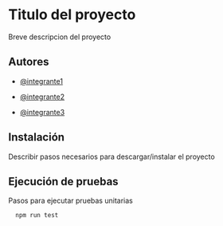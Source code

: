 
# Titulo del proyecto

Breve descripcion del proyecto

## Autores

- [@integrante1](https://www.github.com/octokatherine)

- [@integrante2](https://www.github.com/octokatherine)

- [@integrante3](https://www.github.com/octokatherine)


## Instalación

Describir pasos necesarios para descargar/instalar el proyecto


## Ejecución de pruebas

Pasos para ejecutar pruebas unitarias

```bash
  npm run test
```
